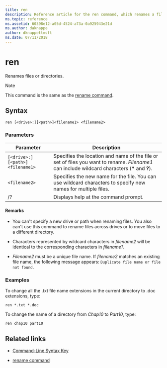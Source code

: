 ```yaml
---
title: ren
description: Reference article for the ren command, which renames a file or directory.
ms.topic: reference
ms.assetid: 60398e12-a05d-4524-a73a-0a925943e21d
ms.author: daknappe
author: dknappettmsft
ms.date: 07/11/2018
---
```


# ren



Renames files or directories.

> [!NOTE]
> This command is the same as the [rename command](rename.md).

## Syntax

```
ren [<drive>:][<path>]<filename1> <filename2>
```

### Parameters

| Parameter | Description |
|--|--|
| `[<drive>:][<path>]<filename1>` | Specifies the location and name of the file or set of files you want to rename. *Filename1* can include wildcard characters (**&#42;** and **?**). |
| `<filename2>` | Specifies the new name for the file. You can use wildcard characters to specify new names for multiple files. |
| /? | Displays help at the command prompt. |

#### Remarks

- You can't specify a new drive or path when renaming files. You also can't use this command to rename files across drives or to move files to a different directory.

- Characters represented by wildcard characters in *filename2* will be identical to the corresponding characters in *filename1*.

- *Filename2* must be a unique file name. If *filename2* matches an existing file name, the following message appears: `Duplicate file name or file not found`.

### Examples

To change all the .txt file name extensions in the current directory to .doc extensions, type:

```
ren *.txt *.doc
```

To change the name of a directory from *Chap10* to *Part10*, type:

```
ren chap10 part10
```

## Related links

- [Command-Line Syntax Key](command-line-syntax-key.md)

- [rename command](rename.md)
